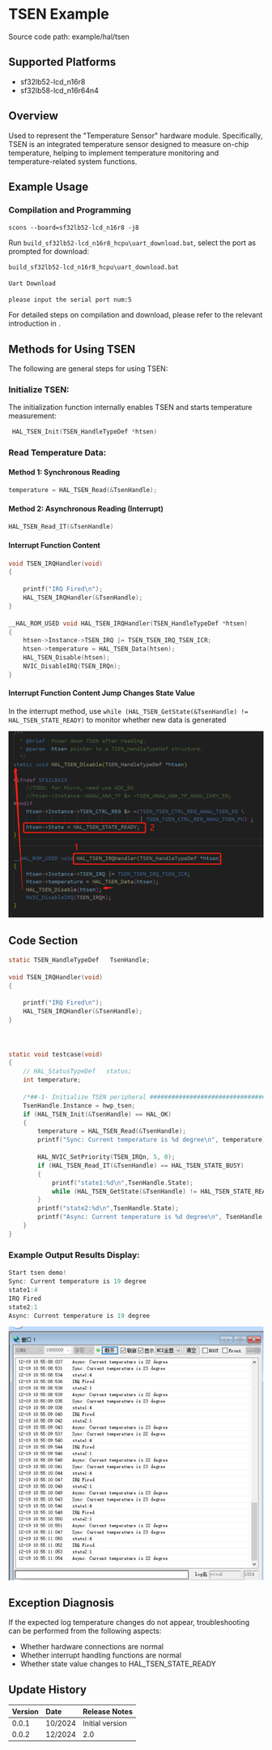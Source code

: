 # TSEN Example
Source code path: example/hal/tsen

## Supported Platforms
* sf32lb52-lcd_n16r8
* sf32lb58-lcd_n16r64n4

## Overview
Used to represent the "Temperature Sensor" hardware module. Specifically, TSEN is an integrated temperature sensor designed to measure on-chip temperature, helping to implement temperature monitoring and temperature-related system functions.

## Example Usage
### Compilation and Programming
```
scons --board=sf32lb52-lcd_n16r8 -j8
```
Run `build_sf32lb52-lcd_n16r8_hcpu\uart_download.bat`, select the port as prompted for download:

```
build_sf32lb52-lcd_n16r8_hcpu\uart_download.bat

Uart Download

please input the serial port num:5
```

For detailed steps on compilation and download, please refer to the relevant introduction in [](/quickstart/get-started.md).

## Methods for Using TSEN
The following are general steps for using TSEN:

### Initialize TSEN:
The initialization function internally enables TSEN and starts temperature measurement:
```c
 HAL_TSEN_Init(TSEN_HandleTypeDef *htsen)
```

### Read Temperature Data:
#### Method 1: Synchronous Reading
```c
temperature = HAL_TSEN_Read(&TsenHandle);
```

#### Method 2: Asynchronous Reading (Interrupt)
```c
HAL_TSEN_Read_IT(&TsenHandle)
```

#### Interrupt Function Content
```c
void TSEN_IRQHandler(void)
{

    printf("IRQ Fired\n");
    HAL_TSEN_IRQHandler(&TsenHandle);
}

__HAL_ROM_USED void HAL_TSEN_IRQHandler(TSEN_HandleTypeDef *htsen)
{
    htsen->Instance->TSEN_IRQ |= TSEN_TSEN_IRQ_TSEN_ICR;
    htsen->temperature = HAL_TSEN_Data(htsen);
    HAL_TSEN_Disable(htsen);
    NVIC_DisableIRQ(TSEN_IRQn);
}
```

#### Interrupt Function Content Jump Changes State Value
In the interrupt method, use `while (HAL_TSEN_GetState(&TsenHandle) != HAL_TSEN_STATE_READY)` to monitor whether new data is generated

![state_change](./assets/state_change.png)

## Code Section
```c
static TSEN_HandleTypeDef   TsenHandle;

void TSEN_IRQHandler(void)
{

    printf("IRQ Fired\n");
    HAL_TSEN_IRQHandler(&TsenHandle);
}



static void testcase(void)
{
    // HAL_StatusTypeDef   status;
    int temperature;

    /*##-1- Initialize TSEN peripheral #######################################*/
    TsenHandle.Instance = hwp_tsen;
    if (HAL_TSEN_Init(&TsenHandle) == HAL_OK)
    {
        temperature = HAL_TSEN_Read(&TsenHandle);                                   /* Read synchronized*/
        printf("Sync: Current temperature is %d degree\n", temperature);

        HAL_NVIC_SetPriority(TSEN_IRQn, 5, 0);                                      /* Set interrupt priority*/
        if (HAL_TSEN_Read_IT(&TsenHandle) == HAL_TSEN_STATE_BUSY)                   /* Read Async, interrupt will be enabled*/
        {
            printf("state1:%d\n",TsenHandle.State);
            while (HAL_TSEN_GetState(&TsenHandle) != HAL_TSEN_STATE_READY);
        }
        printf("state2:%d\n",TsenHandle.State);    
        printf("Async: Current temperature is %d degree\n", TsenHandle.temperature);
    }
}
```

### Example Output Results Display:
```c
Start tsen demo!
Sync: Current temperature is 19 degree
state1:4
IRQ Fired
state2:1
Async: Current temperature is 19 degree
```
![tsen_Serial_print](./assets/tsen_Serial_print.png)

## Exception Diagnosis
If the expected log temperature changes do not appear, troubleshooting can be performed from the following aspects:
* Whether hardware connections are normal
* Whether interrupt handling functions are normal
* Whether state value changes to HAL_TSEN_STATE_READY

## Update History
|Version |Date   |Release Notes |
|:---|:---|:---|
|0.0.1 |10/2024 |Initial version |
|0.0.2 |12/2024 |2.0 |
